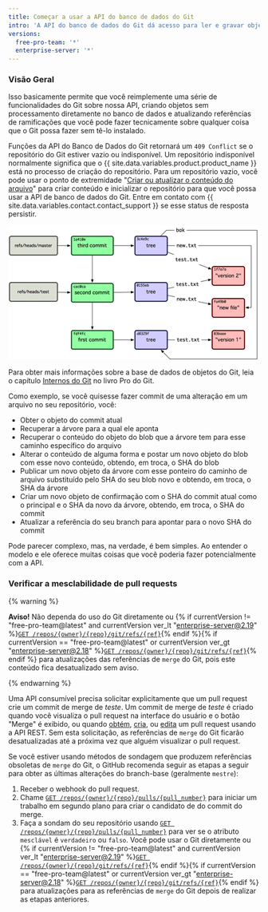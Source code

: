 ```yaml
---
title: Começar a usar a API do banco de dados do Git
intro: 'A API do banco de dados do Git dá acesso para ler e gravar objetos do Git sem processamento no seu banco de dados do Git no {{ site.data.variables.product.product_name }} e para listar e atualizar suas referências (cabeçalhos de branch e etiquetas).'
versions:
  free-pro-team: '*'
  enterprise-server: '*'
---
```


### Visão Geral

Isso basicamente permite que você reimplemente uma série de funcionalidades do Git sobre nossa API, criando objetos sem processamento diretamente no banco de dados e atualizando referências de ramificações que você pode fazer tecnicamente sobre qualquer coisa que o Git possa fazer sem tê-lo instalado.

Funções da API do Banco de Dados do Git retornará um `409 Conflict` se o repositório do Git estiver vazio ou indisponível.  Um repositório indisponível normalmente significa que o {{ site.data.variables.product.product_name }} está no processo de criação do repositório. Para um repositório vazio, você pode usar o ponto de extremidade "[Criar ou atualizar o conteúdo do arquivo](/v3/repos/contents/#create-or-update-file-contents)" para criar conteúdo e inicializar o repositório para que você possa usar a API de banco de dados do Git. Entre em contato com {{ site.data.variables.contact.contact_support }} se esse status de resposta persistir.

![Visão geral do banco de dados Git](/assets/images/git-database-overview.png)

Para obter mais informações sobre a base de dados de objetos do Git, leia o capítulo [Internos do Git](http://git-scm.com/book/en/v1/Git-Internals) no livro Pro do Git.

Como exemplo, se você quisesse fazer commit de uma alteração em um arquivo no seu repositório, você:

* Obter o objeto do commit atual
* Recuperar a árvore para a qual ele aponta
* Recuperar o conteúdo do objeto do blob que a árvore tem para esse caminho específico do arquivo
* Alterar o conteúdo de alguma forma e postar um novo objeto do blob com esse novo conteúdo, obtendo, em troca, o SHA do blob
* Publicar um novo objeto da árvore com esse ponteiro do caminho de arquivo substituído pelo SHA do seu blob novo e obtendo, em troca, o SHA da árvore
* Criar um novo objeto de confirmação com o SHA do commit atual como o principal e o SHA da novo da árvore, obtendo, em troca, o SHA do commit
* Atualizar a referência do seu branch para apontar para o novo SHA do commit

Pode parecer complexo, mas, na verdade, é bem simples. Ao entender o modelo e ele oferece muitas coisas que você poderia fazer potencialmente com a API.

### Verificar a mesclabilidade de pull requests

{% warning %}

**Aviso!** Não dependa do uso do Git diretamente ou {% if currentVersion != "free-pro-team@latest" and currentVersion ver_lt "enterprise-server@2.19" %}[`GET /repos/{owner}/{repo}/git/refs/{ref}`](/v3/git/refs/#get-a-reference){% endif %}{% if currentVersion == "free-pro-team@latest" or currentVersion ver_gt "enterprise-server@2.18" %}[`GET /repos/{owner}/{repo}/git/refs/{ref}`](/v3/git/refs/#get-a-reference){% endif %}  para atualizações das referências de `merge` do Git, pois este conteúdo fica desatualizado sem aviso.

{% endwarning %}

Uma API consumível precisa solicitar explicitamente que um pull request crie um commit de merge de _teste_. Um commit de merge de _teste_ é criado quando você visualiza o pull request na interface do usuário e o botão "Merge" é exibido, ou quando [obtém](/v3/pulls/#get-a-pull-request), [cria](/v3/pulls/#create-a-pull-request), ou [edita](/v3/pulls/#update-a-pull-request) um pull request usando a API REST. Sem esta solicitação, as referências de `merge` do Git ficarão desatualizadas até a próxima vez que alguém visualizar o pull request.

Se você estiver usando métodos de sondagem que produzem referências obsoletas de `merge` do Git, o GitHub recomenda seguir as etapas a seguir para obter as últimas alterações do branch-base (geralmente `mestre`):

1. Receber o webhook do pull request.
2. Chame [`GET /repos/{owner}/{repo}/pulls/{pull_number}`](/v3/pulls/#get-a-pull-request) para iniciar um trabalho em segundo plano para criar o candidato de do commit do merge.
3. Faça a sondam do seu repositório usando [`GET /repos/{owner}/{repo}/pulls/{pull_number}`](/v3/pulls/#get-a-pull-request) para ver se o atributo `mesclável` é `verdadeiro` ou `falso`. Você pode usar o Git diretamente ou {% if currentVersion != "free-pro-team@latest" and currentVersion ver_lt "enterprise-server@2.19" %}[`GET /repos/{owner}/{repo}/git/refs/{ref}`](/v3/git/refs/#get-a-reference){% endif %}{% if currentVersion == "free-pro-team@latest" or currentVersion ver_gt "enterprise-server@2.18" %}[`GET /repos/{owner}/{repo}/git/refs/{ref}`](/v3/git/refs/#get-a-reference){% endif %} para atualizações para as referências de `merge` do Git depois de realizar as etapas anteriores.
